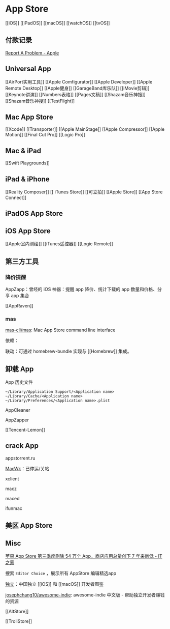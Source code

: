 # App Store



[[iOS]]
[[iPadOS]]
[[macOS]]
[[watchOS]]
[[tvOS]]

## 付款记录

[Report A Problem - Apple](https://reportaproblem.apple.com/?s=6)


## Universal App


[[AirPort实用工具]]
[[Apple Comfigurator]]
[[Apple Developer]]
[[Apple Remote Desktop]]
[[Apple健身]]
[[GarageBand库乐队]]
[[iMovie剪辑]]
[[Keynote讲演]]
[[Numbers表格]]
[[Pages文稿]]
[[Shazam音乐神搜]]
[[Shazam音乐神搜]]
[[TestFlight]]


## Mac App Store

[[Xcode]]
[[Transporter]]
[[Apple MainStage]]
[[Apple Compressor]]
[[Apple Motion]]
[[Final Cut Pro]]
[[Logic Pro]]


## Mac & iPad

[[Swift Playgrounds]]

## iPad & iPhone

[[Reality Composer]]
[[ iTunes Store]]
[[可立拍]]
[[Apple Store]]
[[App Store Connect]]

## iPadOS App Store



## iOS  App Store

[[Apple室内测绘]]
[[iTunes遥控器]]
[[Logic Remote]]



## 第三方工具

### 降价提醒

AppZapp：曾经的 iOS 神器：提醒 app 降价、统计下载的 app 数量和价格、分享 app 集合

[[AppRaven]]

### mas

[mas-cli/mas](https://github.com/mas-cli/mas): Mac App Store command line interface

依赖：

联动：可通过 homebrew-bundle 实现与 [[Homebrew]] 集成。


## 卸载 App

App 历史文件

```shell
~/Library/Application Support/<Application name>
~/Library/Cache/<Application name>
~/Library/Preferences/<Application name>.plist

```

AppCleaner

AppZapper

[[Tencent-Lemon]]

## crack App

appstorrent.ru

[MacWk](https://www.macwk.com/)：已停运/关站

xclient

macz

maced

ifunmac



## 美区 App Store





## Misc

[苹果 App Store 第三季度删除 54 万个 App，商店应用总量创下 7 年来新低 - IT之家](https://www.ithome.com/0/653/062.htm)

搜索  `Editor Choice` ，展示所有 AppStore 编辑精选app

[独立](https://josephchang10.github.io/chinese-indie-hackers/)：中国独立 [[iOS]] 和 [[macOS]] 开发者图鉴


[josephchang10/awesome-indie](https://github.com/josephchang10/awesome-indie): awesome-indie 中文版 - 帮助独立开发者赚钱的资源


[[AltStore]]

[[TrollStore]]

